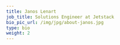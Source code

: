 ```yaml
---
title: Janos Lenart
job_title: Solutions Engineer at Jetstack
bio_pic_url: /img/jpg/about-janos.jpg
type: bio
weight: 2
---
```

